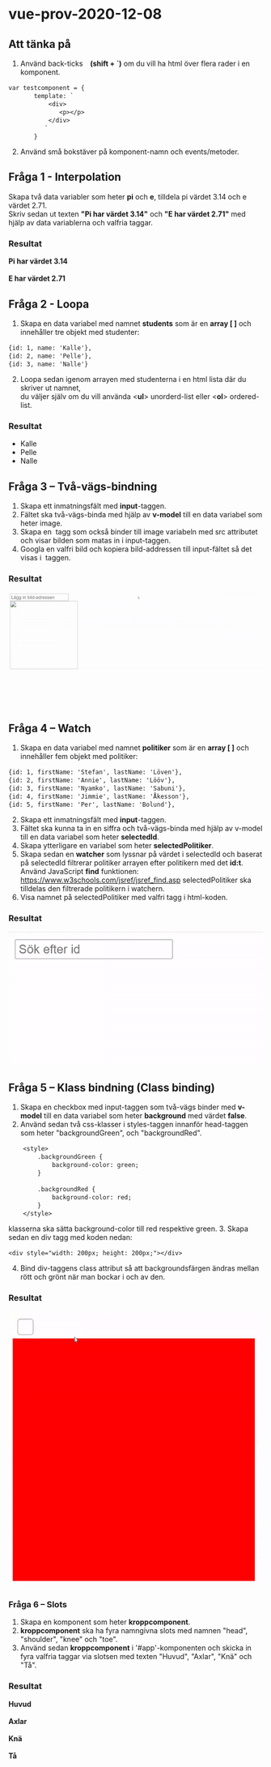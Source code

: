 # vue-prov-2020-12-08
## Att tänka på

1. Använd back-ticks **` ` (shift + `)** om du vill ha html över flera rader i en komponent.
```
var testcomponent = {
       template: `
           <div>
              <p></p>
           </div>
          `
       }
```
2.	Använd små bokstäver på komponent-namn och events/metoder.

## Fråga 1 - Interpolation

Skapa två data variabler som heter **pi** och **e**, tilldela pi värdet 3.14 och e värdet 2.71.<br>
Skriv sedan ut texten **"Pi har värdet 3.14"** och **"E har värdet 2.71"** med hjälp av data variablerna och valfria taggar.

### Resultat
**Pi har värdet 3.14**<br><br>
**E har värdet 2.71**<br>

## Fråga 2 - Loopa
1. Skapa en data variabel med namnet **students** som är en **array [ ]** och innehåller tre objekt med studenter:

```
{id: 1, name: 'Kalle'},
{id: 2, name: 'Pelle'},
{id: 3, name: 'Nalle'}
```

2. Loopa sedan igenom arrayen med studenterna i en html lista där du skriver ut namnet,<br>
du väljer själv om du vill använda <**ul**> unorderd-list eller <**ol**> ordered-list.

### Resultat
* Kalle
* Pelle
* Nalle

## Fråga 3 – Två-vägs-bindning
1. Skapa ett inmatningsfält med **input**-taggen. 
2. Fältet ska två-vägs-binda med hjälp av **v-model** till en data variabel som heter image.
3. Skapa en <img> tagg som också binder till image variabeln med src attributet och visar bilden som matas in i input-taggen.
4. Googla en valfri bild och kopiera bild-addressen till input-fältet så det visas i <img> taggen.

### Resultat
![](https://github.com/abbjetmus/vue-prov-2020-12-08/blob/main/uppgift3.gif)

## Fråga 4 – Watch 
1. Skapa en data variabel med namnet **politiker** som är en **array [ ]** och innehåller fem objekt med politiker:
```
{id: 1, firstName: 'Stefan', lastName: 'Löven'},
{id: 2, firstName: 'Annie', lastName: 'Lööv'},
{id: 3, firstName: 'Nyamko', lastName: 'Sabuni'},
{id: 4, firstName: 'Jimmie', lastName: 'Åkesson'},
{id: 5, firstName: 'Per', lastName: 'Bolund'},
```

2. Skapa ett inmatningsfält med **input**-taggen. 
3. Fältet ska kunna ta in en siffra och två-vägs-binda med hjälp av v-model till en data variabel som heter **selectedId**.
4. Skapa ytterligare en variabel som heter **selectedPolitiker**.
5. Skapa sedan en **watcher** som lyssnar på värdet i selectedId och baserat på selectedId filtrerar politiker arrayen efter politikern med det **id:t**. 
Använd JavaScript **find** funktionen: <https://www.w3schools.com/jsref/jsref_find.asp>
selectedPolitiker ska tilldelas den filtrerade politikern i watchern.
6. Visa namnet på selectedPolitiker med valfri tagg i html-koden.

### Resultat
![](https://github.com/abbjetmus/vue-prov-2020-12-08/blob/main/uppgift4.gif)

## Fråga 5 – Klass bindning (Class binding)
1. Skapa en checkbox med input-taggen som två-vägs binder med **v-model** till en data variabel som heter **background** med värdet **false**.
2. Använd sedan två css-klasser i styles-taggen innanför head-taggen som heter "backgroundGreen", och "backgroundRed".
```
    <style>
        .backgroundGreen {
            background-color: green;
        }

        .backgroundRed {
            background-color: red;
        }
    </style>
```
klasserna ska sätta background-color till red respektive green.
3. Skapa sedan en div tagg med koden nedan:
```
<div style="width: 200px; height: 200px;"></div>
```
4. Bind div-taggens class attribut så att backgroundsfärgen ändras mellan rött och grönt när man bockar i och av den.

### Resultat
![](https://github.com/abbjetmus/vue-prov-2020-12-08/blob/main/uppgift5.gif)

### Fråga 6 – Slots 
1. Skapa en komponent som heter **kroppcomponent**. 
2. **kroppcomponent** ska ha fyra namngivna slots med namnen "head", "shoulder", "knee" och "toe".
3. Använd sedan **kroppcomponent** i '#app'-komponenten och skicka in fyra valfria taggar via slotsen med texten
"Huvud", "Axlar", "Knä" och "Tå".

### Resultat

**Huvud**<br><br>
**Axlar**<br><br>
**Knä**<br><br>
**Tå**<br><br>
